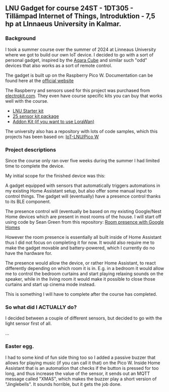 ## LNU Gadget for course 24ST - 1DT305 - Tillämpad Internet of Things, Introduktion - 7,5 hp at LInnaeus University in Kalmar. 

### Background

I took a summer course over the summer of 2024 at Linneaus University where we got to build our own IoT device. I decided to go with a sort of personal gadget, inspired by the [Aqara Cube](https://www.aqara.com/us/product/cube/) and similar such "odd" devices that also works as a sort of remote control. 

The gadget is built up on the Raspberry Pico W. Documentation can be found here at the [official website](https://www.raspberrypi.com/documentation/microcontrollers/raspberry-pi-pico.html)

The Raspberry and sensors used for this project was purchased from [electrokit.com](https://www.electrokit.com). They even have course specific kits you can buy that works well with the course.

 - [LNU Starter kit](https://www.electrokit.com/lnu-starter)
 - [25 sensor kit package](electrokit.com/sensor-kit-25-moduler)
 - [Addon Kit (if you want to use LoraWan)](https://www.electrokit.com/lnu-addon)

The university also has a repository with lots of code samples, which this projects has been based on: [IoT-LNU/Pico W](https://github.com/iot-lnu/pico-w/)

### Project descriptions

Since the course only ran over five weeks during the summer I had limited time to complete the device. 

My initial scope for the finished device was this:

A gadget equipped with sensors that automatically triggers automations in my existing Home Assistant setup, but also offer some manual input to control things. The gadget will (eventually) have a presence control thanks to its BLE component. 

The presence control will (eventually be based on my existing Google/Nest Home devices which are present in most rooms of the house. I will start off using code by Sean Green from this repository: [Room presence with Google Homes](]https://github.com/seangreen2/home_assistant/wiki/Room-Presence-with-Google-Homes)

However the room presence is essentially all built inside of Home Assistant thus I did not focus on completing it for now. It would also require me to make the gadget movable and battery-powered, which I currently do no have the hardware for. 

The presence would allow the device, or rather Home Assistant, to react differently depending on which room it is in. E.g. in a bedroom it would allow me to control the bedroom curtains and start playing relaxing sounds on the speaker, while in the living room it would make it possible to close those curtains and start up cinema mode instead. 

This is something I will have to complete after the course has completed. 

### So what did I ACTUALLY do?

I decided between a couple of different sensors, but decided to go with the light sensor first of all. 

...

### Easter egg. 

I had to some kind of fun side thing too so I added a passive buzzer that allows for playing music (if you can call it that) on the Pico W. Inside Home Assistant that is an automation that checks if the button is pressed for too long, and thus increase the value of the sensor, it sends out an MQTT message called "XMAS", which makes the buzzer play a short version of "Jinglebells". It sounds horrible, but it gets the job done.
